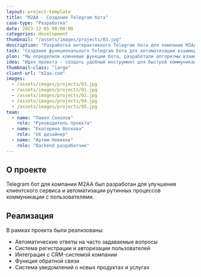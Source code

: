 ```yaml
---
layout: project-template
title: "M2AA - Создание Telegram бота"
case-type: "Разработка"
date: 2023-12-05 00:00:00
categories: development
thumbnail: "/assets/images/projects/03.jpg"
description: "Разработка интерактивного Telegram бота для компании M2AA с функциями автоматизации коммуникации и обработки запросов."
task: "Создание функционального Telegram бота для автоматизации взаимодействия с клиентами, предоставления информации о продуктах и услугах компании M2AA."
plan: "Мы определили ключевые функции бота, разработали алгоритмы взаимодействия, создали прототип и провели тестирование перед запуском в эксплуатацию."
idea: "Идея проекта - создать удобный инструмент для быстрой коммуникации с клиентами через популярный мессенджер Telegram."
thumbnail-class: "large"
client-url: "m2aa.com"
images:
  - /assets/images/projects/03.jpg
  - /assets/images/projects/01.jpg
  - /assets/images/projects/02.jpg
  - /assets/images/projects/04.jpg
  - /assets/images/projects/05.jpg
team:
  - name: "Павел Соколов"
    role: "Руководитель проекта"
  - name: "Екатерина Волкова"
    role: "UX дизайнер"
  - name: "Артем Новиков"
    role: "Backend разработчик"
---
```


## О проекте

Telegram бот для компании M2AA был разработан для улучшения клиентского сервиса и автоматизации рутинных процессов коммуникации с пользователями.

## Реализация

В рамках проекта были реализованы:
- Автоматические ответы на часто задаваемые вопросы
- Система регистрации и авторизации пользователей
- Интеграция с CRM-системой компании
- Функция обратной связи
- Система уведомлений о новых продуктах и услугах
